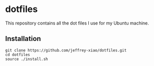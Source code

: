 # dotfiles
This repository contains all the dot files I use for my Ubuntu machine.

## Installation
~~~
git clone https://github.com/jeffrey-xiao/dotfiles.git
cd dotfiles
source ./install.sh
~~~
